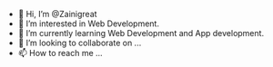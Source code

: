 - 👋 Hi, I’m @Zainigreat
- 👀 I’m interested in Web Development.
- 🌱 I’m currently learning Web Development and App development.
- 💞️ I’m looking to collaborate on ...
- 📫 How to reach me ...

<!---
Zainigreat/Zainigreat is a ✨ special ✨ repository because its `README.md` (this file) appears on your GitHub profile.
You can click the Preview link to take a look at your changes.
--->
